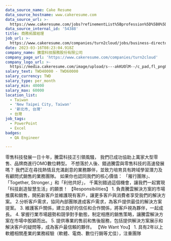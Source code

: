 ```yaml
---
data_source_name: Cake Resume
data_source_hostname: www.cakeresume.com
data_source_url: >-
  https://www.cakeresume.com/jobs?refinementList%5Bprofession%5D%5B0%5D=engineering_qa-engineer&refinementList%5Bsalary_type%5D=per_month&refinementList%5Bsalary_currency%5D=TWD&range%5Bsalary_range%5D%5Bmax%5D=600000
data_source_internal_id: '54388'
title: 商務拓展經理
job_url: >-
  https://www.cakeresume.com/companies/turn2cloud/jobs/business-director-specialist
date: 2023-03-16T08:23:04.918Z
company_name: 騰雲科技服務股份有限公司
company_page_url: 'https://www.cakeresume.com/companies/turn2cloud'
company_logo_url: >-
  https://media.cakeresume.com/image/upload/s---akKUOlM--/c_pad,fl_png8,h_200,w_200/v1663839961/kboofjf9nvt1fnkyc7ms.png
salary_text: TWD40000 - TWD60000
salary_currency: TWD
salary_type: per_month
salary_min: 40000
salary_max: 60000
location_list:
  - Taiwan
  - 'New Taipei City, Taiwan'
  - '新北市, 台灣'
  - 台灣
job_tags:
  - PowerPoint
  - Excel
badges:
  - QA Engineer

---
```


零售科技發展一日十年，騰雲科技正引領風騷， 我們已成功協助上萬家大型零售、品牌商進行OMO數位轉型。 不想落於人後、錯過騰雲與零售科技的高速發展嗎？ 我們正在尋找熱情且充滿創意的業務夥伴，並致力培育具有跨域學習潛力及有顧問式銷售的業務團隊。 如果你也認同我們的核心價值： 「雁行團隊」、「Together, Stronger.」和「利他共好」， 千萬別錯過這個機會，讓我們一起實現「科技創造智慧生活」的願景！ 【Responsibilities】 1. 負責騰雲解決方案的市場推廣和銷售，開拓新客戶並維護現有客戶，讓更多客戶與消費者享受我們的解決方案。 2.分析客戶需求，協同內部團隊達成客戶需求，為客戶提供最佳的解決方案提案。 3. 維護客戶關係，建立良好的信任和合作關係，將客戶視為夥伴，一起成長。 4. 掌握行業市場趨勢和競爭對手動態，制定相應的銷售策略，讓騰雲解決方案在市場中脫穎而出。 5. 提供專業的售前和售後服務，包括提供解決方案展示和解決客戶的疑問等，成為客戶最信賴的夥伴。 【We Want You】 1. 具有2年以上軟體相關產業的業務經驗（軟體、電商、數位行銷等尤佳），注重團隊